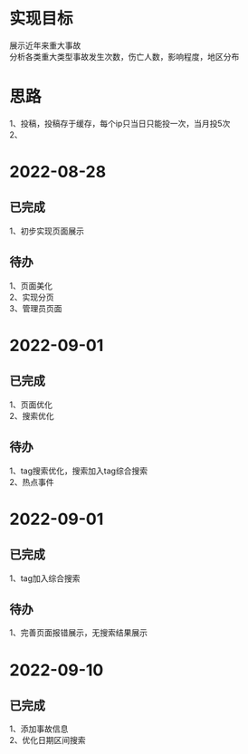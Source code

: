 # 实现目标
展示近年来重大事故  
分析各类重大类型事故发生次数，伤亡人数，影响程度，地区分布

# 思路
1、投稿，投稿存于缓存，每个ip只当日只能投一次，当月投5次  
2、
# 2022-08-28  
## 已完成
1、初步实现页面展示

## 待办
1、页面美化  
2、实现分页  
3、管理员页面  

# 2022-09-01  
## 已完成
1、页面优化  
2、搜索优化

## 待办
1、tag搜索优化，搜索加入tag综合搜索  
2、热点事件 

# 2022-09-01  
## 已完成
1、tag加入综合搜索    

## 待办
1、完善页面报错展示，无搜索结果展示 
   
# 2022-09-10  
## 已完成
1、添加事故信息  
2、优化日期区间搜索    
